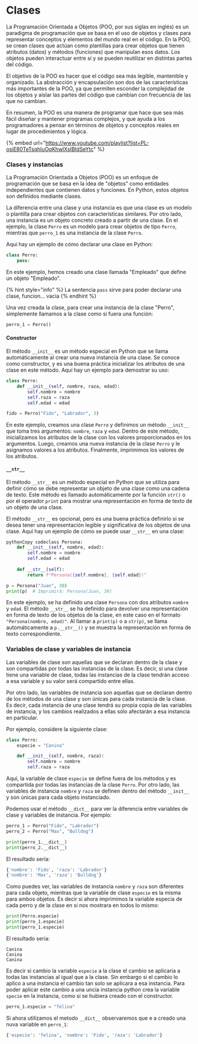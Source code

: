# Clases

La Programación Orientada a Objetos (POO, por sus siglas en inglés) es un paradigma de programación que se basa en el uso de objetos y clases para representar conceptos y elementos del mundo real en el código. En la POO, se crean clases que actúan como plantillas para crear objetos que tienen atributos (datos) y métodos (funciones) que manipulan esos datos. Los objetos pueden interactuar entre sí y se pueden reutilizar en distintas partes del código.

El objetivo de la POO es hacer que el código sea más legible, mantenible y organizado. La abstracción y encapsulación son dos de las características más importantes de la POO, ya que permiten esconder la complejidad de los objetos y aislar las partes del código que cambian con frecuencia de las que no cambian.

En resumen, la POO es una manera de programar que hace que sea más fácil diseñar y mantener programas complejos, y que ayuda a los programadores a pensar en términos de objetos y conceptos reales en lugar de procedimientos y lógica.

{% embed url="https://www.youtube.com/playlist?list=PL-osiE80TeTsqhIuOqKhwlXsIBIdSeYtc" %}

### Clases y instancias

La Programación Orientada a Objetos (POO) es un enfoque de programación que se basa en la idea de "objetos" como entidades independientes que contienen datos y funciones. En Python, estos objetos son definidos mediante clases.

La diferencia entre una clase y una instancia es que una clase es un modelo o plantilla para crear objetos con características similares. Por otro lado, una instancia es un objeto concreto creado a partir de una clase. En el ejemplo, la clase `Perro` es un modelo para crear objetos de tipo `Perro`, mientras que `perro_1` es una instancia de la clase `Perro`.

Aquí hay un ejemplo de cómo declarar una clase en Python:

```python
class Perro:
    pass:
```

En este ejemplo, hemos creado una clase llamada "Empleado" que define un objeto "Empleado".&#x20;

{% hint style="info" %}
La sentencia `pass` sirve para poder declarar una clase, funcion... vacia
{% endhint %}

Una vez creada la clase, para crear una instancia de la clase "Perro", simplemente llamamos a la clase como si fuera una función:

```python
perro_1 = Perro()
```

#### Constructor

El método `__init__` es un método especial en Python que se llama automáticamente al crear una nueva instancia de una clase. Se conoce como constructor, y es una buena práctica inicializar los atributos de una clase en este método. Aquí hay un ejemplo para demostrar su uso:

```python
class Perro:
    def __init__(self, nombre, raza, edad):
        self.nombre = nombre
        self.raza = raza
        self.edad = edad

fido = Perro("Fido", "Labrador", 3)
```

En este ejemplo, creamos una clase `Perro` y definimos un método `__init__` que toma tres argumentos: `nombre`, `raza` y `edad`. Dentro de este método, inicializamos los atributos de la clase con los valores proporcionados en los argumentos. Luego, creamos una nueva instancia de la clase `Perro` y le asignamos valores a los atributos. Finalmente, imprimimos los valores de los atributos.

#### `__str__`

El método `__str__` es un método especial en Python que se utiliza para definir cómo se debe representar un objeto de una clase como una cadena de texto. Este método es llamado automáticamente por la función `str()` o por el operador `print` para mostrar una representación en forma de texto de un objeto de una clase.

El método `__str__` es opcional, pero es una buena práctica definirlo si se desea tener una representación legible y significativa de los objetos de una clase. Aquí hay un ejemplo de cómo se puede usar `__str__` en una clase:

```python
pythonCopy codeclass Persona:
    def __init__(self, nombre, edad):
        self.nombre = nombre
        self.edad = edad
        
    def __str__(self):
        return f"Persona({self.nombre}, {self.edad})"

p = Persona("Juan", 30)
print(p)  # Imprimirá: Persona(Juan, 30)
```

En este ejemplo, se ha definido una clase `Persona` con dos atributos `nombre` y `edad`. El método `__str__` se ha definido para devolver una representación en forma de texto de los objetos de la clase, en este caso en el formato `"Persona(nombre, edad)"`. Al llamar a `print(p)` o a `str(p)`, se llama automáticamente a `p.__str__()` y se muestra la representación en forma de texto correspondiente.

### Variables de clase y variables de instancia

Las variables de clase son aquellas que se declaran dentro de la clase y son compartidas por todas las instancias de la clase. Es decir, si una clase tiene una variable de clase, todas las instancias de la clase tendrán acceso a esa variable y su valor será compartido entre ellas.

Por otro lado, las variables de instancia son aquellas que se declaran dentro de los métodos de una clase y son únicas para cada instancia de la clase. Es decir, cada instancia de una clase tendrá su propia copia de las variables de instancia, y los cambios realizados a ellas sólo afectarán a esa instancia en particular.

Por ejemplo, considere la siguiente clase:

```python
class Perro:
    especie = "Canina"

    def __init__(self, nombre, raza):
        self.nombre = nombre
        self.raza = raza
```

Aquí, la variable de clase `especie` se define fuera de los métodos y es compartida por todas las instancias de la clase `Perro`. Por otro lado, las variables de instancia `nombre` y `raza` se definen dentro del método `__init__` y son únicas para cada objeto instanciado.

Podemos usar el método `__dict__` para ver la diferencia entre variables de clase y variables de instancia. Por ejemplo:

```python
perro_1 = Perro("Fido", "Labrador")
perro_2 = Perro("Max", "Bulldog")

print(perro_1.__dict__)
print(perro_2.__dict__)
```

El resultado sería:

```bash
{'nombre': 'Fido', 'raza': 'Labrador'}
{'nombre': 'Max', 'raza': 'Bulldog'}
```

Como puedes ver, las variables de instancia `nombre` y `raza` son diferentes para cada objeto, mientras que la variable de clase `especie` es la misma para ambos objetos. Es decir si ahora imprimimos la variable especia de cada perro y de la clase en si nos mostrara en todos lo mismo:

```python
print(Perro.especie)
print(perro_1.especie)
print(perro_1.especie)
```

El resultado seria:

```
Canina
Canina
Canina
```

Es decir si cambio la variable `especie` a la clase el cambio se aplicaria a todas las instancias al igual que a la clase. Sin embargo si el cambio lo aplico a una instancia el cambio tan solo se aplicara a esa instancia. Para poder aplicar este cambio a una uncia instancia python crea la variable `specie` en la instancia, como si se hubiera creado con el constructor.

```python
perro_1.especie = "felina"
```

Si ahora utilizamos el metodo `__dict__` observaremos que e a creado una nuva variable en `perro_1`:

```bash
{'especie': 'felina', 'nombre': 'Fido', 'raza': 'Labrador'}
```
